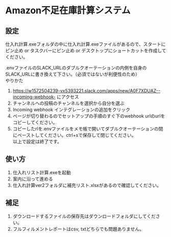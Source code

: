 # Amazon不足在庫計算システム

## 設定
仕入れ計算.exeフォルダの中に仕入れ計算.exeファイルがあるので、スタートにピン止め or タスクバーにピン止め or デスクトップにショートカットを作成してください。

.envファイルのSLACK_URLのダブルクオーテーションの内側を自身のSLACK_URLに書き換えて下さい。（必須ではないが利便性のため）  
やりかた  
1. https://w1572504239-vx5393221.slack.com/apps/new/A0F7XDUAZ--incoming-webhook-     にアクセス
2. チャンネルへの投稿のチャンネルを選択から自分を選ぶ
3. Incoming webhook インテグレーションの追加をクリック
4. ページが切り替わるのでセットアップの手順のすぐ下のwebhook urlのurlをコピーしてください。
5. コピーしたrlを.envファイルをメモ帳で開いてダブルクオーテーションの間にペーストしてください。ctrl+sで保存して閉じてください。  
以上で設定は終了です。


## 使い方
1. 仕入れリスト計算.exeを起動
2. 案内に沿って進める
3. 仕入れ計算ver2フォルダに補充リスト.xlsxがあるので確認してください。


## 補足
1. ダウンロードするファイルの保存先はダウンロードフォルダにしてください。
2. フルフィルメントレポートはcsv, txtどちらでも問題ありません。
